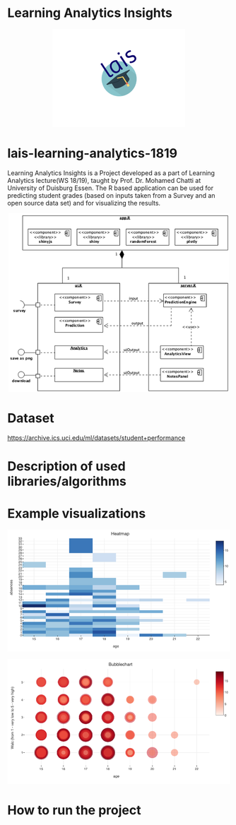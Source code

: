 # Learning Analytics Insights 
<p align="center">
  <img src="www/lais-logo.png" width="300">
</p>

# lais-learning-analytics-1819
Learning Analytics Insights is a Project developed as a part of Learning Analytics lecture(WS 18/19), taught by Prof. Dr. Mohamed Chatti at University of Duisburg Essen. The R based application can be used for predicting student grades (based on inputs taken from a Survey and an open source data set) and for visualizing the results.

<p align="center">
  <img src="www/architecture.png" width="500" title="hover text">
</p>


# Dataset
https://archive.ics.uci.edu/ml/datasets/student+performance

# Description of used libraries/algorithms


# Example visualizations

<p align="center">
  <img src="www/heatmap.png" width="600">
</p>
<p align="center">
  <img src="www/bubblechart.png" width="600">
</p>

# How to run the project
